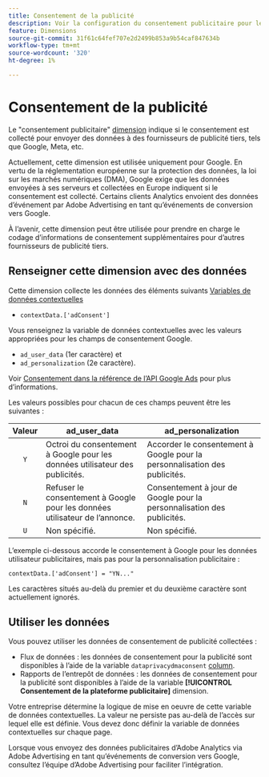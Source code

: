 ```yaml
---
title: Consentement de la publicité
description: Voir la configuration du consentement publicitaire pour les fournisseurs tiers.
feature: Dimensions
source-git-commit: 31f61c64fef707e2d2499b853a9b54caf847634b
workflow-type: tm+mt
source-wordcount: '320'
ht-degree: 1%

---
```


# Consentement de la publicité

Le &quot;consentement publicitaire&quot; [dimension](overview.md) indique si le consentement est collecté pour envoyer des données à des fournisseurs de publicité tiers, tels que Google, Meta, etc.

Actuellement, cette dimension est utilisée uniquement pour Google. En vertu de la réglementation européenne sur la protection des données, la loi sur les marchés numériques (DMA), Google exige que les données envoyées à ses serveurs et collectées en Europe indiquent si le consentement est collecté. Certains clients Analytics envoient des données d’événement par Adobe Advertising en tant qu’événements de conversion vers Google.

À l’avenir, cette dimension peut être utilisée pour prendre en charge le codage d’informations de consentement supplémentaires pour d’autres fournisseurs de publicité tiers.


## Renseigner cette dimension avec des données

Cette dimension collecte les données des éléments suivants [Variables de données contextuelles](/help/implement/vars/page-vars/contextdata.md)

* `contextData.['adConsent']`

Vous renseignez la variable de données contextuelles avec les valeurs appropriées pour les champs de consentement Google.

* `ad_user_data` (1er caractère) et
* `ad_personalization` (2e caractère).

Voir [Consentement dans la référence de l’API Google Ads](https://developers.google.com/google-ads/api/reference/rpc/v15/Consent) pour plus d’informations.

Les valeurs possibles pour chacun de ces champs peuvent être les suivantes :

| Valeur | ad_user_data | ad_personalization |
|:-:|---|---|
| `Y` | Octroi du consentement à Google pour les données utilisateur des publicités. | Accorder le consentement à Google pour la personnalisation des publicités. |
| `N` | Refuser le consentement à Google pour les données utilisateur de l’annonce. | Consentement à jour de Google pour la personnalisation des publicités. |
| `U` | Non spécifié. | Non spécifié. |

L’exemple ci-dessous accorde le consentement à Google pour les données utilisateur publicitaires, mais pas pour la personnalisation publicitaire :

```
contextData.['adConsent'] = "YN..."
```

Les caractères situés au-delà du premier et du deuxième caractère sont actuellement ignorés.

## Utiliser les données

Vous pouvez utiliser les données de consentement de publicité collectées :

* Flux de données : les données de consentement pour la publicité sont disponibles à l’aide de la variable `dataprivacydmaconsent` [column](/help/export/analytics-data-feed/c-df-contents/datafeeds-reference.md).
* Rapports de l’entrepôt de données : les données de consentement pour la publicité sont disponibles à l’aide de la variable **[!UICONTROL Consentement de la plateforme publicitaire]** dimension.


Votre entreprise détermine la logique de mise en oeuvre de cette variable de données contextuelles. La valeur ne persiste pas au-delà de l’accès sur lequel elle est définie. Vous devez donc définir la variable de données contextuelles sur chaque page.

Lorsque vous envoyez des données publicitaires d’Adobe Analytics via Adobe Advertising en tant qu’événements de conversion vers Google, consultez l’équipe d’Adobe Advertising pour faciliter l’intégration.
